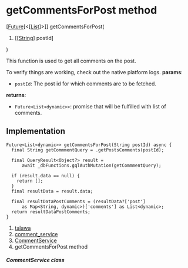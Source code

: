 
<div>

# getCommentsForPost method

</div>


[[Future](https://api.flutter.dev/flutter/dart-core/Future-class.html)[\<[[List](https://api.flutter.dev/flutter/dart-core/List-class.html)]\>]]
getCommentsForPost(

1.  [[[String](https://api.flutter.dev/flutter/dart-core/String-class.html)]
    postId]

)



This function is used to get all comments on the post.

To verify things are working, check out the native platform logs.
**params**:

-   `postId`: The post id for which comments are to be fetched.

**returns**:

-   `Future<List<dynamic>>`: promise that will be fulfilled with list of
    comments.



## Implementation

``` language-dart
Future<List<dynamic>> getCommentsForPost(String postId) async {
  final String getCommmentQuery = .getPostsComments(postId);

  final QueryResult<Object?> result =
      await _dbFunctions.gqlAuthMutation(getCommmentQuery);

  if (result.data == null) {
    return [];
  }
  final resultData = result.data;

  final resultDataPostComments = (resultData?['post']
      as Map<String, dynamic>)['comments'] as List<dynamic>;
  return resultDataPostComments;
}
```







1.  [talawa](../../index.html)
2.  [comment_service](../../services_comment_service/)
3.  [CommentService](../../services_comment_service/CommentService-class.html)
4.  getCommentsForPost method

##### CommentService class







